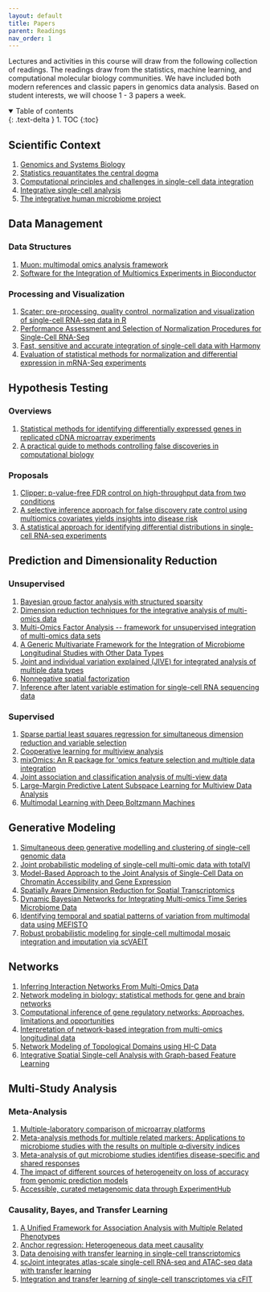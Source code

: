 ```yaml
---
layout: default
title: Papers
parent: Readings
nav_order: 1
---
```


Lectures and activities in this course will draw from the following collection
of readings. The readings draw from the statistics, machine learning, and
computational molecular biology communities. We have included both modern
references and classic papers in genomics data analysis.  Based on student
interests, we will choose 1 - 3 papers a week.

<details open markdown="block">
  <summary>
    Table of contents
  </summary>
  {: .text-delta }
1. TOC
{:toc}
</details>

## Scientific Context

1.	[Genomics and Systems Biology](https://drive.google.com/file/d/1FJQMsQySjTA2KK1JQU73PB4OvjM_v2n7/view?usp=share_link)
1.	[Statistics requantitates the central dogma](https://www.science.org/doi/10.1126/science.aaa8332)
1.	[Computational principles and challenges in single-cell data integration](https://doi.org/10.1038/s41587-021-00895-7)
1.	[Integrative single-cell analysis](https://doi.org/10.1038/s41576-019-0093-7)
1.	[The integrative human microbiome project](https://doi.org/10.1038/s41586-019-1238-8)

## Data Management

###	Data Structures

1.	[Muon: multimodal omics analysis framework](https://doi.org/10.1186/s13059-021-02577-8)
1.	[Software for the Integration of Multiomics Experiments in Bioconductor](http://cancerres.aacrjournals.org/lookup/doi/10.1158/0008-5472.CAN-17-0344)

### Processing and Visualization
1. [Scater: pre-processing, quality control, normalization and visualization of single-cell RNA-seq data in R](https://doi.org/10.1093/bioinformatics/btw777)
1. [Performance Assessment and Selection of Normalization Procedures for Single-Cell RNA-Seq](https://linkinghub.elsevier.com/retrieve/pii/S2405471219300808)
1. [Fast, sensitive and accurate integration of single-cell data with Harmony](https://doi.org/10.1038/s41592-019-0619-0)
1. [Evaluation of statistical methods for normalization and differential expression in mRNA-Seq experiments](https://doi.org/10.1186/1471-2105-11-94)

## Hypothesis Testing

### Overviews

1. [Statistical methods for identifying differentially expressed genes in replicated cDNA microarray experiments](https://www.jstor.org/stable/pdf/24307038.pdf)
1. [A practical guide to methods controlling false discoveries in computational biology](https://doi.org/10.1186/s13059-019-1716-1)

### Proposals

1.	[Clipper: p-value-free FDR control on high-throughput data from two conditions](https://doi.org/10.1186/s13059-021-02506-9)
1.	[A selective inference approach for false discovery rate control using multiomics covariates yields insights into disease risk](https://www.pnas.org/content/117/26/15028)
1.	[A statistical approach for identifying differential distributions in single-cell RNA-seq experiments](https://doi.org/10.1186/s13059-016-1077-y)

## Prediction and Dimensionality Reduction

### Unsupervised

1.	[Bayesian group factor analysis with structured sparsity](https://jmlr.org/papers/v17/14-472.html)
1.	[Dimension reduction techniques for the integrative analysis of multi-omics data](https://academic.oup.com/bib/article-lookup/doi/10.1093/bib/bbv108)
1.	[Multi-Omics Factor Analysis -- framework for unsupervised integration of multi-omics data sets](https://doi.org/10.15252/msb.20178124)
1.	[A Generic Multivariate Framework for the Integration of Microbiome Longitudinal Studies with Other Data Types](https://www.frontiersin.org/article/10.3389/fgene.2019.00963)
1. [Joint and individual variation explained (JIVE) for integrated analysis of multiple data types](https://projecteuclid.org/journals/annals-of-applied-statistics/volume-7/issue-1/Joint-and-individual-variation-explained-JIVE-for-integrated-analysis-of/10.1214/12-AOAS597.full)
1.	[Nonnegative spatial factorization](http://arxiv.org/abs/2110.06122)
1.	[Inference after latent variable estimation for single-cell RNA sequencing data](https://doi.org/10.1093/biostatistics/kxac047)

###	Supervised

1.	[Sparse partial least squares regression for simultaneous dimension reduction and variable selection](https://onlinelibrary.wiley.com/doi/abs/10.1111/j.1467-9868.2009.00723.x)
1. [Cooperative learning for multiview analysis](https://www.pnas.org/doi/10.1073/pnas.2202113119)
1. [mixOmics: An R package for 'omics feature selection and multiple data integration](https://doi.org/10.1371/journal.pcbi.1005752)
1. [Joint association and classification analysis of multi-view data](https://arxiv.org/abs/1811.08511)
1.	[Large-Margin Predictive Latent Subspace Learning for Multiview Data Analysis](http://ieeexplore.ieee.org/document/6332444/)
1. [Multimodal Learning with Deep Boltzmann Machines](https://proceedings.neurips.cc/paper/2012/hash/af21d0c97db2e27e13572cbf59eb343d-Abstract.html)

## Generative Modeling

1.	[Simultaneous deep generative modelling and clustering of single-cell genomic data](https://www.nature.com/articles/s42256-021-00333-y)
1. [Joint probabilistic modeling of single-cell multi-omic data with totalVI](http://www.nature.com/articles/s41592-020-01050-x)
5.	[Model-Based Approach to the Joint Analysis of Single-Cell Data on Chromatin Accessibility and Gene Expression](https://projecteuclid.org/journals/statistical-science/volume-35/issue-1/Model-Based-Approach-to-the-Joint-Analysis-of-Single-Cell/10.1214/19-STS714.full)
2.	[Spatially Aware Dimension Reduction for Spatial Transcriptomics](https://doi.org/10.1038/s41467-022-34879-1)
3.	[Dynamic Bayesian Networks for Integrating Multi-omics Time Series Microbiome Data](https://journals.asm.org/doi/10.1128/mSystems.01105-20)
4.	[Identifying temporal and spatial patterns of variation from multimodal data using MEFISTO](https://www.nature.com/articles/s41592-021-01343-9)
6.	[Robust probabilistic modeling for single-cell multimodal mosaic integration and imputation via scVAEIT](https://doi.org/10.1073/pnas.2214414119)

## Networks

1.	[Inferring Interaction Networks From Multi-Omics Data](https://www.frontiersin.org/articles/10.3389/fgene.2019.00535)
2.	[Network modeling in biology: statistical methods for gene and brain networks](https://doi.org/10.1214/20-STS792)
3.	[Computational inference of gene regulatory networks: Approaches, limitations and opportunities](https://linkinghub.elsevier.com/retrieve/pii/S1874939916301882)
4.	[Interpretation of network-based integration from multi-omics longitudinal data](https://doi.org/10.1093/nar/gkab1200)
5.	[Network Modeling of Topological Domains using HI-C Data](https://doi.org/10.1214/19-AOAS1244)
6.	[Integrative Spatial Single-cell Analysis with Graph-based Feature Learning](https://doi.org/10.1101/2020.08.12.248971)

## Multi-Study Analysis

###	Meta-Analysis
1. [Multiple-laboratory comparison of microarray platforms](https://doi.org/10.1038/nmeth756)
1. [Meta-analysis methods for multiple related markers: Applications to microbiome studies with the results on multiple α‐diversity indices](https://onlinelibrary.wiley.com/doi/10.1002/sim.8940)
1. [Meta-analysis of gut microbiome studies identifies disease-specific and shared responses](https://doi.org/10.1038/s41467-017-01973-8)
1. [The impact of different sources of heterogeneity on loss of accuracy from genomic prediction models](https://academic.oup.com/biostatistics/article/21/2/253/5092386)
1. [Accessible, curated metagenomic data through ExperimentHub](https://doi.org/10.1038/nmeth.4468)

### Causality, Bayes, and Transfer Learning
1. [A Unified Framework for Association Analysis with Multiple Related Phenotypes](https://journals.plos.org/plosone/article?id=10.1371/journal.pone.0065245)
1. [Anchor regression: Heterogeneous data meet causality]( https://doi.org/10.1111/rssb.12398)
1. [Data denoising with transfer learning in single-cell transcriptomics](http://www.nature.com/articles/s41592-019-0537-1)
1. [scJoint integrates atlas-scale single-cell RNA-seq and ATAC-seq data with transfer learning](https://www.nature.com/articles/s41587-021-01161-6)
1. [Integration and transfer learning of single-cell transcriptomes via cFIT](https://pnas.org/doi/full/10.1073/pnas.2024383118)
